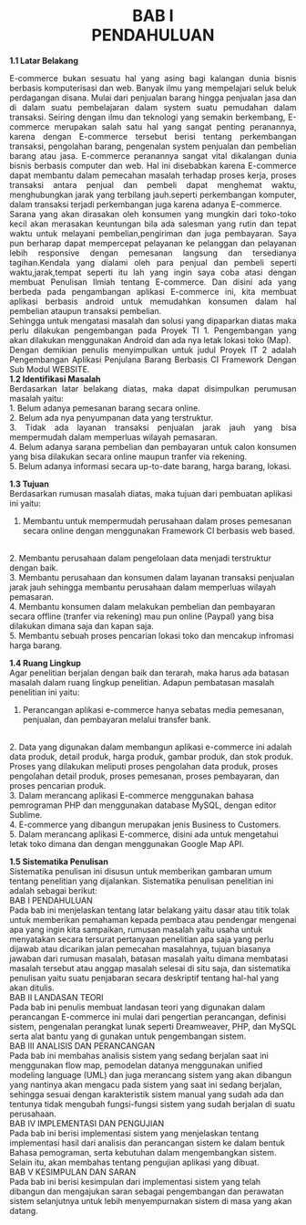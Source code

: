 <h1 align="center"> BAB I <br>PENDAHULUAN</h1>
<strong>1.1	Latar Belakang</strong><br>
<p align="justify">
E-commerce bukan sesuatu hal yang asing bagi kalangan dunia bisnis berbasis komputerisasi dan web. Banyak ilmu yang mempelajari seluk beluk perdagangan disana. Mulai dari penjualan barang hingga penjualan jasa dan di dalam suatu pembelajaran dalam system suatu pemudahan dalam transaksi. Seiring dengan ilmu dan teknologi yang semakin berkembang, E-commerce merupakan salah satu hal yang sangat penting peranannya, karena dengan E-commerce tersebut berisi tentang perkembangan transaksi, pengolahan barang, pengenalan system penjualan dan pembelian barang atau jasa. E-commerce peranannya sangat vital dikalangan dunia bisnis berbasis computer dan web. Hal ini disebabkan karena E-commerce dapat membantu dalam pemecahan masalah terhadap proses kerja, proses transaksi antara penjual dan pembeli dapat menghemat waktu, menghubungkan jarak yang terbilang jauh.seperti perkembangan komputer, dalam transaksi terjadi perkembangan juga karena adanya E-commerce.
<br>
Sarana yang akan dirasakan oleh konsumen yang mungkin dari toko-toko kecil akan merasakan keuntungan bila ada salesman yang rutin dan tepat waktu untuk melayani pembelian,pengiriman dan juga pembayaran. Saya pun berharap dapat mempercepat pelayanan ke pelanggan dan pelayanan lebih responsive dengan pemesanan langsung dan tersedianya tagihan.Kendala yang dialami oleh para penjual dan pembeli seperti waktu,jarak,tempat seperti itu lah yang ingin saya coba atasi dengan membuat Penulisan Ilmiah tentang E-commerce. Dan disini ada yang berbeda pada pengambangan aplikasi E-commerce ini, kita membuat aplikasi berbasis android untuk memudahkan konsumen dalam hal pembelian ataupun transaksi pembelian.
<br>
Sehingga untuk mengatasi masalah dan solusi yang dipaparkan diatas maka perlu dilakukan pengembangan pada Proyek TI 1. Pengembangan yang akan dilakukan menggunakan Android dan ada nya letak lokasi toko (Map).
<br> 
Dengan demikian penulis menyimpulkan untuk judul Proyek IT 2 adalah Pengembangan Aplikasi Penjulana Barang Berbasis CI Framework Dengan Sub Modul WEBSITE.
<br>
<strong>1.2	Identifikasi Masalah</strong><br>
Berdasarkan latar belakang diatas, maka dapat disimpulkan perumusan masalah yaitu:<br>
1.	Belum adanya pemesanan barang secara online.<br>
2.	Belum ada nya penyumpanan data yang terstruktur.<br>
3.	Tidak ada layanan transaksi  penjualan jarak jauh yang bisa mempermudah dalam memperluas wilayah pemasaran.<br>
4.	Belum adanya sarana pembelian dan pembayaran untuk calon konsumen yang bisa dilakukan secara online maupun tranfer via rekening.<br>
5.	Belum adanya informasi secara up-to-date barang, harga barang, lokasi.<br>

<strong>1.3	Tujuan</strong><br>
Berdasarkan rumusan masalah diatas, maka tujuan dari pembuatan aplikasi ini yaitu:
<br>
1.	Membantu untuk mempermudah perusahaan dalam proses pemesanan secara online dengan menggunakan Framework CI berbasis web based.
<br>
2.	Membantu perusahaan dalam pengelolaan data menjadi terstruktur dengan baik.
<br>
3.	Membantu perusahaan dan konsumen dalam layanan transaksi penjualan jarak jauh sehingga membantu perusahaan dalam memperluas wilayah pemasaran.
<br>
4.	Membantu konsumen dalam melakukan pembelian dan pembayaran secara offline (tranfer via rekening) mau pun online (Paypal) yang bisa dilakukan dimana saja dan kapan saja.
<br>
5.	Membantu sebuah proses pencarian lokasi toko dan mencakup infromasi harga barang.
<br>

<strong>1.4	Ruang Lingkup</strong><br>
Agar penelitian berjalan dengan baik dan terarah, maka harus ada batasan masalah dalam ruang lingkup penelitian. Adapun pembatasan masalah penelitian ini yaitu:
<br>
1.	Perancangan aplikasi e-commerce hanya sebatas media pemesanan, penjualan, dan pembayaran melalui transfer bank.
<br>
2.	Data yang digunakan dalam membangun aplikasi e-commerce ini adalah data produk, detail produk, harga produk, gambar produk, dan stok produk. Proses yang dilakukan meliputi proses pengolahan data produk, proses pengolahan detail produk, proses pemesanan, proses pembayaran, dan proses pencarian produk.
<br>
3.	Dalam merancang aplikasi E-commerce menggunakan bahasa pemrograman PHP dan menggunakan database MySQL, dengan editor Sublime.
<br>
4.	E-commerce yang dibangun merupakan jenis Business to Customers.
<br>
5.	Dalam merancang aplikasi E-commerce, disini ada untuk mengetahui letak toko dimana dan dengan menggunakan Google Map API.
<br>

<strong>1.5	Sistematika Penulisan</strong><br>
Sistematika penulisan ini disusun untuk memberikan gambaran umum tentang penelitian yang dijalankan. Sistematika penulisan penelitian ini adalah sebagai berikut:
<br>
BAB I PENDAHULUAN<br>
Pada bab ini menjelaskan tentang latar belakang yaitu dasar atau titik tolak untuk memberikan pemahaman kepada pembaca atau pendengar mengenai apa yang ingin kita sampaikan, rumusan masalah yaitu usaha untuk menyatakan secara tersurat pertanyaan penelitian apa saja yang perlu dijawab atau dicarikan jalan pemecahan masalahnya, tujuan biasanya jawaban dari rumusan masalah, batasan masalah yaitu dimana membatasi masalah tersebut atau anggap masalah selesai di situ saja, dan sistematika penulisan yaitu suatu penjabaran secara deskriptif tentang hal-hal yang akan ditulis.
<br>
BAB II LANDASAN TEORI<br>
Pada bab ini penulis membuat landasan teori yang digunakan dalam perancangan E-commerce ini mulai dari pengertian perancangan, definisi sistem, pengenalan perangkat lunak seperti Dreamweaver, PHP, dan MySQL serta alat bantu yang di gunakan untuk pengembangan sistem.
<br>
BAB III ANALISIS DAN PERANCANGAN<br>
Pada bab ini membahas analisis sistem yang sedang berjalan saat ini menggunakan flow map, pemodelan datanya menggunakan unified modeling language (UML) dan juga merancang sistem yang akan dibangun yang nantinya akan mengacu pada sistem yang saat ini sedang berjalan, sehingga sesuai dengan karakteristik sistem manual yang sudah ada dan tentunya tidak mengubah fungsi-fungsi sistem yang sudah berjalan di suatu perusahaan.
<br>
BAB IV IMPLEMENTASI DAN PENGUJIAN<br>
Pada bab ini berisi implementasi sistem yang menjelaskan tentang implementasi hasil dari analisis dan perancangan sistem ke dalam bentuk Bahasa pemograman, serta kebutuhan dalam mengembangkan sistem. Selain itu, akan membahas tentang pengujian aplikasi yang dibuat.
<br>
BAB V KESIMPULAN DAN SARAN<br>
Pada bab ini berisi kesimpulan dari implementasi sistem yang telah dibangun dan mengajukan saran sebagai pengembangan dan perawatan sistem selanjutnya untuk lebih menyempurnakan sistem di masa yang akan datang.
<br> 